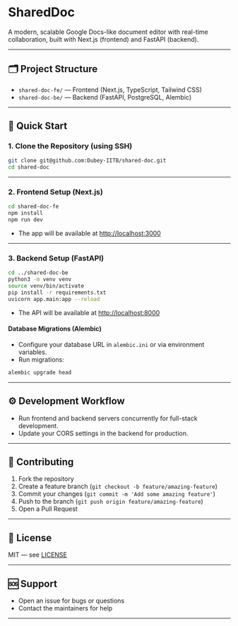# SharedDoc

A modern, scalable Google Docs-like document editor with real-time collaboration, built with Next.js (frontend) and FastAPI (backend).

---

## 🗂️ Project Structure

- `shared-doc-fe/` — Frontend (Next.js, TypeScript, Tailwind CSS)
- `shared-doc-be/` — Backend (FastAPI, PostgreSQL, Alembic)

---

## 🚀 Quick Start

### 1. Clone the Repository (using SSH)
```bash
git clone git@github.com:Dubey-IITB/shared-doc.git
cd shared-doc
```

---

### 2. Frontend Setup (Next.js)
```bash
cd shared-doc-fe
npm install
npm run dev
```
- The app will be available at [http://localhost:3000](http://localhost:3000)

---

### 3. Backend Setup (FastAPI)
```bash
cd ../shared-doc-be
python3 -m venv venv
source venv/bin/activate
pip install -r requirements.txt
uvicorn app.main:app --reload
```
- The API will be available at [http://localhost:8000](http://localhost:8000)

#### Database Migrations (Alembic)
- Configure your database URL in `alembic.ini` or via environment variables.
- Run migrations:
```bash
alembic upgrade head
```

---

## ⚙️ Development Workflow
- Run frontend and backend servers concurrently for full-stack development.
- Update your CORS settings in the backend for production.

---

## 🤝 Contributing
1. Fork the repository
2. Create a feature branch (`git checkout -b feature/amazing-feature`)
3. Commit your changes (`git commit -m 'Add some amazing feature'`)
4. Push to the branch (`git push origin feature/amazing-feature`)
5. Open a Pull Request

---

## 📄 License
MIT — see [LICENSE](LICENSE)

---

## 🆘 Support
- Open an issue for bugs or questions
- Contact the maintainers for help

---

